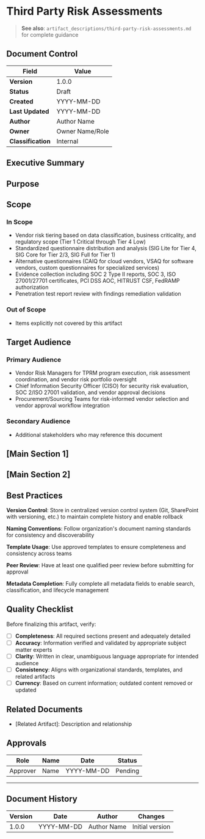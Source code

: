 # Third Party Risk Assessments

> **See also**: `artifact_descriptions/third-party-risk-assessments.md` for complete guidance

## Document Control

| Field | Value |
|-------|-------|
| **Version** | 1.0.0 |
| **Status** | Draft |
| **Created** | YYYY-MM-DD |
| **Last Updated** | YYYY-MM-DD |
| **Author** | Author Name |
| **Owner** | Owner Name/Role |
| **Classification** | Internal |

## Executive Summary

<!-- Provide a 2-3 paragraph overview for executive audience -->
<!-- What is this document about and why does it matter? -->

## Purpose

<!-- This artifact provides comprehensive Third-Party Risk Assessment documenting vendor security posture, compliance status, financial viability, operational resilience, and data handling practices. It su... -->

## Scope

### In Scope

- Vendor risk tiering based on data classification, business criticality, and regulatory scope (Tier 1 Critical through Tier 4 Low)
- Standardized questionnaire distribution and analysis (SIG Lite for Tier 4, SIG Core for Tier 2/3, SIG Full for Tier 1)
- Alternative questionnaires (CAIQ for cloud vendors, VSAQ for software vendors, custom questionnaires for specialized services)
- Evidence collection including SOC 2 Type II reports, SOC 3, ISO 27001/27701 certificates, PCI DSS AOC, HITRUST CSF, FedRAMP authorization
- Penetration test report review with findings remediation validation

### Out of Scope

- Items explicitly not covered by this artifact

## Target Audience

### Primary Audience

- Vendor Risk Managers for TPRM program execution, risk assessment coordination, and vendor risk portfolio oversight
- Chief Information Security Officer (CISO) for security risk evaluation, SOC 2/ISO 27001 validation, and vendor approval decisions
- Procurement/Sourcing Teams for risk-informed vendor selection and vendor approval workflow integration

### Secondary Audience

- Additional stakeholders who may reference this document

## [Main Section 1]

<!-- Complete this section with artifact-specific content -->
<!-- Refer to the artifact description for required structure -->

## [Main Section 2]

<!-- Add additional sections as needed -->

## Best Practices

**Version Control**: Store in centralized version control system (Git, SharePoint with versioning, etc.) to maintain complete history and enable rollback

**Naming Conventions**: Follow organization's document naming standards for consistency and discoverability

**Template Usage**: Use approved templates to ensure completeness and consistency across teams

**Peer Review**: Have at least one qualified peer review before submitting for approval

**Metadata Completion**: Fully complete all metadata fields to enable search, classification, and lifecycle management

## Quality Checklist

Before finalizing this artifact, verify:

- [ ] **Completeness**: All required sections present and adequately detailed
- [ ] **Accuracy**: Information verified and validated by appropriate subject matter experts
- [ ] **Clarity**: Written in clear, unambiguous language appropriate for intended audience
- [ ] **Consistency**: Aligns with organizational standards, templates, and related artifacts
- [ ] **Currency**: Based on current information; outdated content removed or updated

## Related Documents

- [Related Artifact]: Description and relationship

## Approvals

| Role | Name | Date | Status |
|------|------|------|--------|
| Approver | Name | YYYY-MM-DD | Pending |

---

## Document History

| Version | Date | Author | Changes |
|---------|------|--------|---------|
| 1.0.0 | YYYY-MM-DD | Author Name | Initial version |
